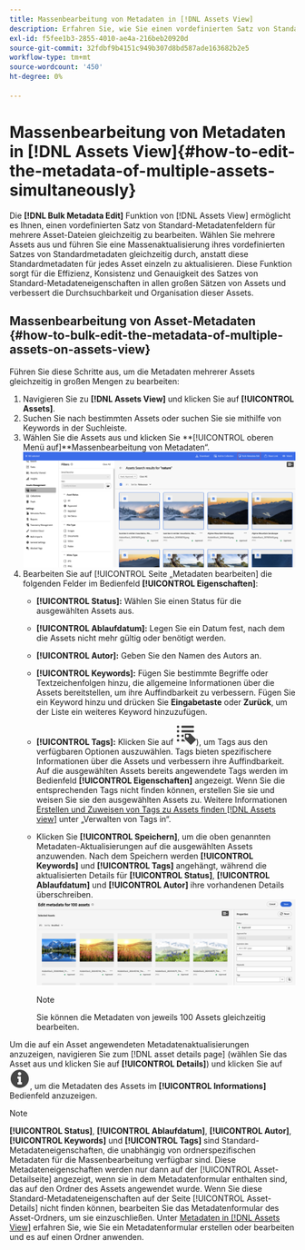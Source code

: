 ```yaml
---
title: Massenbearbeitung von Metadaten in [!DNL Assets View]
description: Erfahren Sie, wie Sie einen vordefinierten Satz von Standard-Metadatenfeldern für mehrere Assets aktualisieren können, die im [DNL! Assets-Ansicht] gleichzeitig anzeigen.
exl-id: f5fee1b3-2855-4010-ae4a-216beb20920d
source-git-commit: 32fdbf9b4151c949b307d8bd587ade163682b2e5
workflow-type: tm+mt
source-wordcount: '450'
ht-degree: 0%

---
```


# Massenbearbeitung von Metadaten in [!DNL Assets View]{#how-to-edit-the-metadata-of-multiple-assets-simultaneously}

Die **[!DNL Bulk Metadata Edit]** Funktion von [!DNL Assets View] ermöglicht es Ihnen, einen vordefinierten Satz von Standard-Metadatenfeldern für mehrere Asset-Dateien gleichzeitig zu bearbeiten. Wählen Sie mehrere Assets aus und führen Sie eine Massenaktualisierung ihres vordefinierten Satzes von Standardmetadaten gleichzeitig durch, anstatt diese Standardmetadaten für jedes Asset einzeln zu aktualisieren. Diese Funktion sorgt für die Effizienz, Konsistenz und Genauigkeit des Satzes von Standard-Metadateneigenschaften in allen großen Sätzen von Assets und verbessert die Durchsuchbarkeit und Organisation dieser Assets.

## Massenbearbeitung von Asset-Metadaten {#how-to-bulk-edit-the-metadata-of-multiple-assets-on-assets-view}

Führen Sie diese Schritte aus, um die Metadaten mehrerer Assets gleichzeitig in großen Mengen zu bearbeiten:

1. Navigieren Sie zu **[!DNL Assets View]** und klicken Sie auf **[!UICONTROL Assets]**.
1. Suchen Sie nach bestimmten Assets oder suchen Sie sie mithilfe von Keywords in der Suchleiste.
1. Wählen Sie die Assets aus und klicken Sie **[!UICONTROL oberen Menü auf]**Massenbearbeitung von Metadaten“.
   ![bulk-metadata-edit](/help/assets/assets/bulk-metadata-edit1.png)
1. Bearbeiten Sie auf [!UICONTROL  Seite „Metadaten bearbeiten] die folgenden Felder im Bedienfeld **[!UICONTROL Eigenschaften]**:
   * **[!UICONTROL Status]:** Wählen Sie einen Status für die ausgewählten Assets aus.
   * **[!UICONTROL Ablaufdatum]:** Legen Sie ein Datum fest, nach dem die Assets nicht mehr gültig oder benötigt werden.
   * **[!UICONTROL Autor]:** Geben Sie den Namen des Autors an.
   * **[!UICONTROL Keywords]:** Fügen Sie bestimmte Begriffe oder Textzeichenfolgen hinzu, die allgemeine Informationen über die Assets bereitstellen, um ihre Auffindbarkeit zu verbessern. Fügen Sie ein Keyword hinzu und drücken Sie **Eingabetaste** oder **Zurück**, um der Liste ein weiteres Keyword hinzuzufügen.
   * **[!UICONTROL Tags]:** Klicken Sie auf ![Massenbearbeitung von ](/help/assets/assets/tags-icon.svg)), um Tags aus den verfügbaren Optionen auszuwählen. Tags bieten spezifischere Informationen über die Assets und verbessern ihre Auffindbarkeit. Auf die ausgewählten Assets bereits angewendete Tags werden im Bedienfeld **[!UICONTROL Eigenschaften]** angezeigt. Wenn Sie die entsprechenden Tags nicht finden können, erstellen Sie sie und weisen Sie sie den ausgewählten Assets zu. Weitere Informationen [ Erstellen und Zuweisen von Tags zu Assets finden  [!DNL Assets view]](/help/assets/tagging-management-assets-view.md) unter „Verwalten von Tags in“.
   * Klicken Sie **[!UICONTROL Speichern]**, um die oben genannten Metadaten-Aktualisierungen auf die ausgewählten Assets anzuwenden. Nach dem Speichern werden **[!UICONTROL Keywords]** und **[!UICONTROL Tags]** angehängt, während die aktualisierten Details für **[!UICONTROL Status]**, **[!UICONTROL Ablaufdatum]** und **[!UICONTROL Autor]** ihre vorhandenen Details überschreiben.
     ![save-bulk-metadata-edit-properties](/help/assets/assets/save-bulk-metadata-edit-properties2.png)

     >[!NOTE]
     >
     >Sie können die Metadaten von jeweils 100 Assets gleichzeitig bearbeiten.

Um die auf ein Asset angewendeten Metadatenaktualisierungen anzuzeigen, navigieren Sie zum [!DNL asset details page] (wählen Sie das Asset aus und klicken Sie auf **[!UICONTROL Details]**) und klicken Sie auf ![Massenbearbeitung von Metadaten](/help/assets/assets/info-icon-solid-black.svg), um die Metadaten des Assets im **[!UICONTROL Informations]** Bedienfeld anzuzeigen.

>[!NOTE]
>
>**[!UICONTROL Status]**, **[!UICONTROL Ablaufdatum]**, **[!UICONTROL Autor]**, **[!UICONTROL Keywords]** und **[!UICONTROL Tags]** sind Standard-Metadateneigenschaften, die unabhängig von ordnerspezifischen Metadaten für die Massenbearbeitung verfügbar sind. Diese Metadateneigenschaften werden nur dann auf der [!UICONTROL Asset-Detailseite] angezeigt, wenn sie in dem Metadatenformular enthalten sind, das auf den Ordner des Assets angewendet wurde. Wenn Sie diese Standard-Metadateneigenschaften auf der Seite [!UICONTROL Asset-Details] nicht finden können, bearbeiten Sie das Metadatenformular des Asset-Ordners, um sie einzuschließen. Unter [Metadaten in [!DNL Assets View]](/help/assets/metadata-assets-view.md) erfahren Sie, wie Sie ein Metadatenformular erstellen oder bearbeiten und es auf einen Ordner anwenden.
